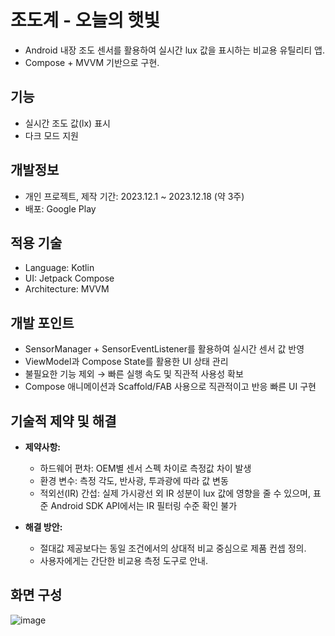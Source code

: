 # 조도계 - 오늘의 햇빛

- Android 내장 조도 센서를 활용하여 실시간 lux 값을 표시하는 비교용 유틸리티 앱.
- Compose + MVVM 기반으로 구현.

## 기능

- 실시간 조도 값(lx) 표시
- 다크 모드 지원

## 개발정보

- 개인 프로젝트, 제작 기간: 2023.12.1 ~ 2023.12.18 (약 3주)
- 배포: Google Play

## 적용 기술

- Language: Kotlin
- UI: Jetpack Compose
- Architecture: MVVM

## 개발 포인트

- SensorManager + SensorEventListener를 활용하여 실시간 센서 값 반영
- ViewModel과 Compose State를 활용한 UI 상태 관리
- 불필요한 기능 제외 → 빠른 실행 속도 및 직관적 사용성 확보
- Compose 애니메이션과 Scaffold/FAB 사용으로 직관적이고 반응 빠른 UI 구현

## 기술적 제약 및 해결

- **제약사항:**

  - 하드웨어 편차: OEM별 센서 스펙 차이로 측정값 차이 발생
  - 환경 변수: 측정 각도, 반사광, 투과광에 따라 값 변동
  - 적외선(IR) 간섭: 실제 가시광선 외 IR 성분이 lux 값에 영향을 줄 수 있으며, 표준 Android SDK API에서는 IR 필터링 수준 확인 불가

- **해결 방안:**
  - 절대값 제공보다는 동일 조건에서의 상대적 비교 중심으로 제품 컨셉 정의.
  - 사용자에게는 간단한 비교용 측정 도구로 안내.

## 화면 구성

![image](resource/s2.png)
